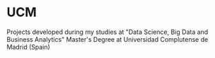 # UCM
Projects developed during my studies at "Data Science, Big Data and Business Analytics" Master's Degree at Universidad Complutense de Madrid (Spain)
